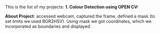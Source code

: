 This is the list of my projects:
**1. Colour Detection using OPEN CV:**

**About Project:**  accessed webcam, captured the frame, defined a mask (to set limits we used BGR2HSV). Using mask we got coordinates, which we incorporated as boundaries and displayed.
